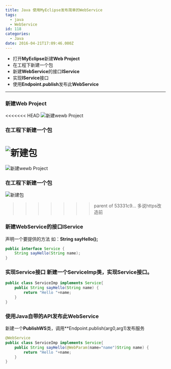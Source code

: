 ```yaml
---
title: Java 使用MyEclipse发布简单的WebService
tags:
  - java
  - WebService
id: 118
categories:
  - Java
date: 2016-04-21T17:09:46.000Z
---
```


- 打开**MyEclipse**新建**Web Project**
- 在工程下新建一个包
- 新建**WebService**的接口**IService**
- 实现**IService**接口
- 使用**Endpoint.publish**发布此**WebService**

<!--more-->

---

### 新建**Web Project**

<<<<<<< HEAD
![新建wewb Project](https://oizhq5zzs.qnssl.com/images/2016/08/newWebProject.png)

### 在工程下新建一个包

![新建包](https://oizhq5zzs.qnssl.com/images/2016/08/webServicePackage.png)
=======
![新建wewb Project](http://oiz8hjtml.bkt.clouddn.com/images/2016/08/newWebProject.png)

### 在工程下新建一个包

![新建包](http://oiz8hjtml.bkt.clouddn.com/images/2016/08/webServicePackage.png)
>>>>>>> parent of 53331c9... 多说https改造前

### 新建**WebService**的接口**IService**

声明一个要提供的方法 如：**String sayHello();**

```java
public interface Service {
    String sayHello(String name);
}

```


### 实现Service接口 新建一个**ServiceImp**类，实现**Service**接口。
```java
public class ServiceImp implements Service{
    public String sayHello(String name) {
        return "Hello "+name;
    }
}
```

### 使用**Java**自带的**API**发布此**WebService**

新建一个**PublishWS**类，调用**Endpoint.publish(arg0,arg1)发布服务

```java
@WebService
public class ServiceImp implements Service{
    public String sayHello(@WebParam(name="name")String name) {
        return "Hello "+name;
    }
}
```
